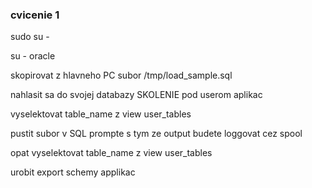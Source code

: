 
### cvicenie 1

sudo su - <br />

su - oracle <br />

skopirovat z hlavneho PC subor /tmp/load_sample.sql <br />

nahlasit sa do svojej databazy SKOLENIE pod userom aplikac <br />
 
vyselektovat table_name z view user_tables <br />

pustit subor v SQL prompte s tym ze output budete loggovat cez spool <br />

opat vyselektovat table_name z view user_tables <br />

urobit export schemy applikac <br />

